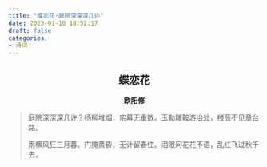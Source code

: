 ```yaml
---
title: "蝶恋花·庭院深深深几许"
date: 2023-01-10 18:52:17
draft: false
categories:
- 诗词
---
```


## <center>蝶恋花</center>
**<center>欧阳修</center>**

> 庭院深深深几许？杨柳堆烟，帘幕无重数。玉勒雕鞍游冶处，楼高不见章台路。
>
> 雨横风狂三月暮。门掩黄昏，无计留春住。泪眼问花花不语，乱红飞过秋千去。
